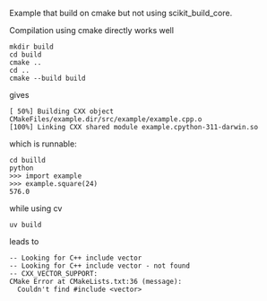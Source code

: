 Example that build on cmake but not using scikit_build_core.



Compilation using cmake directly works well

```shell
mkdir build
cd build
cmake ..
cd ..
cmake --build build
```
gives
```shell
[ 50%] Building CXX object CMakeFiles/example.dir/src/example/example.cpp.o
[100%] Linking CXX shared module example.cpython-311-darwin.so
```
which is runnable:
```shell
cd builld
python
>>> import example
>>> example.square(24)
576.0
```


while using cv
```shell
uv build
```

leads to 

```shell
-- Looking for C++ include vector
-- Looking for C++ include vector - not found
-- CXX_VECTOR_SUPPORT: 
CMake Error at CMakeLists.txt:36 (message):
  Couldn't find #include <vector>
```